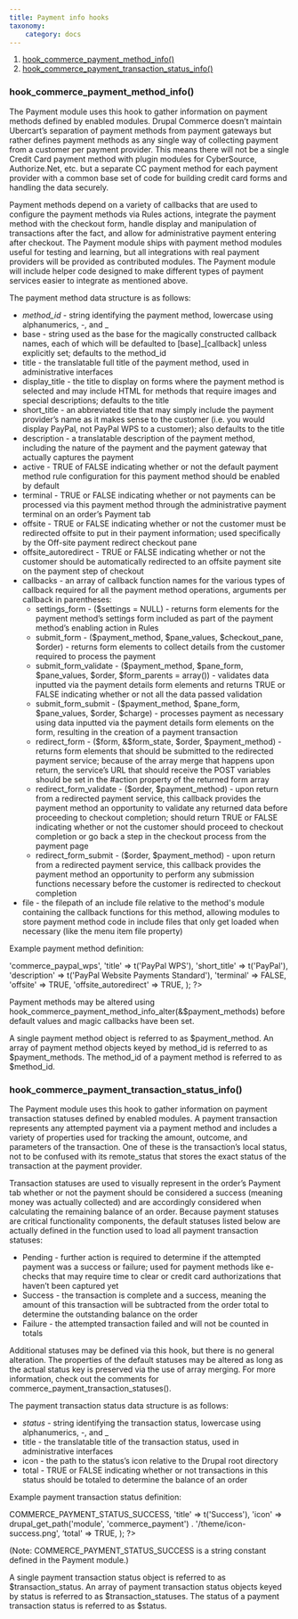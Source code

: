 ```yaml
---
title: Payment info hooks
taxonomy:
    category: docs
---
```


<ol>
<li><a href="#payment-method">hook_commerce_payment_method_info()</a></li>
<li><a href="#payment-transaction-status">hook_commerce_payment_transaction_status_info()</a></li>
</ol>

<a name="payment-method"> </a>
<h3>hook_commerce_payment_method_info()</h3>

The Payment module uses this hook to gather information on payment methods defined by enabled modules.  Drupal Commerce doesn’t maintain Ubercart’s separation of payment methods from payment gateways but rather defines payment methods as any single way of collecting payment from a customer per payment provider.  This means there will not be a single Credit Card payment method with plugin modules for CyberSource, Authorize.Net, etc. but a separate CC payment method for each payment provider with a common base set of code for building credit card forms and handling the data securely.

Payment methods depend on a variety of callbacks that are used to configure the payment methods via Rules actions, integrate the payment method with the checkout form, handle display and manipulation of transactions after the fact, and allow for administrative payment entering after checkout.  The Payment module ships with payment method modules useful for testing and learning, but all integrations with real payment providers will be provided as contributed modules.  The Payment module will include helper code designed to make different types of payment services easier to integrate as mentioned above.

The payment method data structure is as follows:
<ul>
<li><em>method_id</em> - string identifying the payment method, lowercase using alphanumerics, -, and _</li>
<li>base - string used as the base for the magically constructed callback names, each of which will be defaulted to [base]_[callback] unless explicitly set; defaults to the method_id</li>
<li>title - the translatable full title of the payment method, used in administrative interfaces</li>
<li>display_title - the title to display on forms where the payment method is selected and may include HTML for methods that require images and special descriptions; defaults to the title</li>
<li>short_title - an abbreviated title that may simply include the payment provider’s name as it makes sense to the customer (i.e. you would display PayPal, not PayPal WPS to a customer); also defaults to the title</li>
<li>description - a translatable description of the payment method, including the nature of the payment and the payment gateway that actually captures the payment</li>
<li>active - TRUE of FALSE indicating whether or not the default payment method rule configuration for this payment method should be enabled by default</li>
<li>terminal - TRUE or FALSE indicating whether or not payments can be processed via this payment method through the administrative payment terminal on an order’s Payment tab</li>
<li>offsite - TRUE or FALSE indicating whether or not the customer must be redirected offsite to put in their payment information; used specifically by the Off-site payment redirect checkout pane</li>
<li>offsite_autoredirect - TRUE or FALSE indicating whether or not the customer should be automatically redirected to an offsite payment site on the payment step of checkout</li>
<li>callbacks - an array of callback function names for the various types of callback required for all the payment method operations, arguments per callback in parentheses:
<ul>
<li>settings_form - ($settings = NULL) - returns form elements for the payment method’s settings form included as part of the payment method’s enabling action in Rules</li>
<li>submit_form - ($payment_method, $pane_values, $checkout_pane, $order) - returns form elements to collect details from the customer required to process the payment</li>
<li>submit_form_validate - ($payment_method, $pane_form, $pane_values, $order, $form_parents = array()) - validates data inputted via the payment details form elements and returns TRUE or FALSE indicating whether or not all the data passed validation</li>
<li>submit_form_submit - ($payment_method, $pane_form, $pane_values, $order, $charge) - processes payment as necessary using data inputted via the payment details form elements on the form, resulting in the creation of a payment transaction</li>
<li>redirect_form - ($form, &$form_state, $order, $payment_method) - returns form elements that should be submitted to the redirected payment service; because of the array merge that happens upon return, the service’s URL that should receive the POST variables should be set in the #action property of the returned form array</li>
<li>redirect_form_validate - ($order, $payment_method) - upon return from a redirected payment service, this callback provides the payment method an opportunity to validate any returned data before proceeding to checkout completion; should return TRUE or FALSE indicating whether or not the customer should proceed to checkout completion or go back a step in the checkout process from the payment page</li>
<li>redirect_form_submit - ($order, $payment_method) - upon return from a redirected payment service, this callback provides the payment method an opportunity to perform any submission functions necessary before the customer is redirected to checkout completion</li>
</ul></li>
<li>file - the filepath of an include file relative to the method's module containing the callback functions for this method, allowing modules to store payment method code in include files that only get loaded when necessary (like the menu item file property)</li>
</ul>

Example payment method definition:

<?php
$payment_methods['paypal_wps'] = array(
  'base' => 'commerce_paypal_wps',
  'title' => t('PayPal WPS'),
  'short_title' => t('PayPal'),
  'description' => t('PayPal Website Payments Standard'),
  'terminal' => FALSE,
  'offsite' => TRUE,
  'offsite_autoredirect' => TRUE,
);
?>

Payment methods may be altered using hook_commerce_payment_method_info_alter(&$payment_methods) before default values and magic callbacks have been set.

A single payment method object is referred to as $payment_method.
An array of payment method objects keyed by method_id is referred to as $payment_methods.
The method_id of a payment method is referred to as $method_id.

<a name="payment-transaction-status"> </a>
<h3>hook_commerce_payment_transaction_status_info()</h3>

The Payment module uses this hook to gather information on payment transaction statuses defined by enabled modules.  A payment transaction represents any attempted payment via a payment method and includes a variety of properties used for tracking the amount, outcome, and parameters of the transaction.  One of these is the transaction’s local status, not to be confused with its remote_status that stores the exact status of the transaction at the payment provider.

Transaction statuses are used to visually represent in the order’s Payment tab whether or not the payment should be considered a success (meaning money was actually collected) and are accordingly considered when calculating the remaining balance of an order.  Because payment statuses are critical functionality components, the default statuses listed below are actually defined in the function used to load all payment transaction statuses:
<ul>
<li>Pending - further action is required to determine if the attempted payment was a success or failure; used for payment methods like e-checks that may require time to clear or credit card authorizations that haven’t been captured yet</li>
<li>Success - the transaction is complete and a success, meaning the amount of this transaction will be subtracted from the order total to determine the outstanding balance on the order</li>
<li>Failure - the attempted transaction failed and will not be counted in totals</li>
</ul>

Additional statuses may be defined via this hook, but there is no general alteration.  The properties of the default statuses may be altered as long as the actual status key is preserved via the use of array merging.  For more information, check out the comments for commerce_payment_transaction_statuses().

The payment transaction status data structure is as follows:
<ul>
<li><em>status</em> - string identifying the transaction status, lowercase using alphanumerics, -, and _</li>
<li>title - the translatable title of the transaction status, used in administrative interfaces</li>
<li>icon - the path to the status’s icon relative to the Drupal root directory</li>
<li>total - TRUE or FALSE indicating whether or not transactions in this status should be totaled to determine the balance of an order</li>
</ul>

Example payment transaction status definition:

<?php
$statuses[COMMERCE_PAYMENT_STATUS_SUCCESS] = array(
 'status' => COMMERCE_PAYMENT_STATUS_SUCCESS,
 'title' => t('Success'),
 'icon' => drupal_get_path('module', 'commerce_payment') . '/theme/icon-success.png',
 ‘total' => TRUE,
);
?>

(Note: COMMERCE_PAYMENT_STATUS_SUCCESS is a string constant defined in the Payment module.)

A single payment transaction status object is referred to as $transaction_status.
An array of payment transaction status objects keyed by status is referred to as $transaction_statuses.
The status of a payment transaction status is referred to as $status.